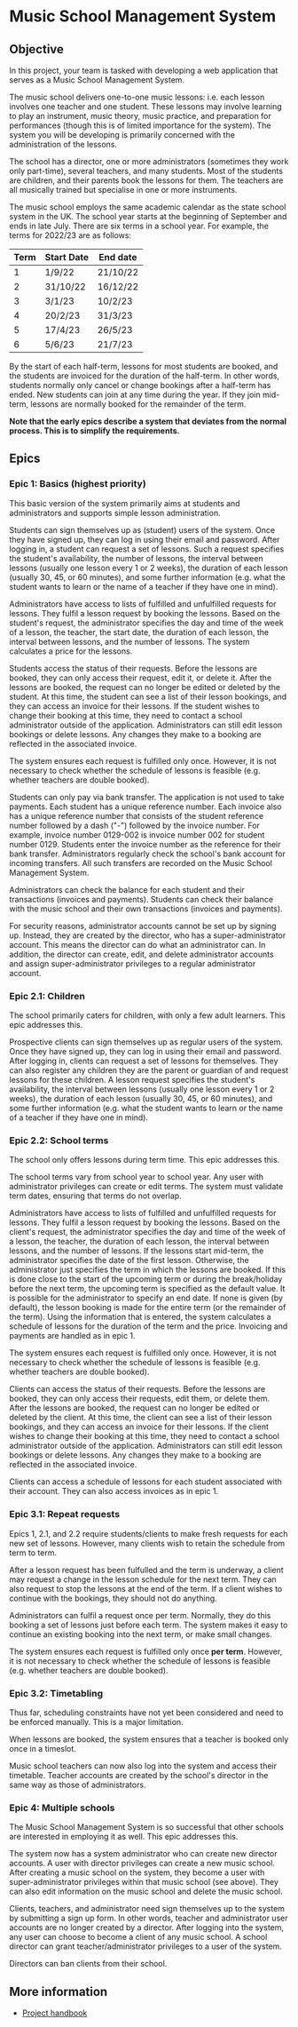 # Music School Management System

## Objective
In this project, your team is tasked with developing a web application that serves as a Music School Management System.

The music school delivers one-to-one music lessons: i.e. each lesson involves one teacher and one student. These lessons may involve learning to play an instrument, music theory, music practice, and preparation for performances (though this is of limited importance for the system). The system you will be developing is primarily concerned with the administration of the lessons.

The school has a director, one or more administrators (sometimes they work only part-time), several teachers, and many students. Most of the students are children, and their parents book the lessons for them. The teachers are all musically trained but specialise in one or more instruments.

The music school employs the same academic calendar as the state school system in the UK. The school year starts at the beginning of September and ends in late July.  There are six terms in a school year.  For example, the terms for 2022/23 are as follows:

| Term | Start Date | End date |
| ------------- | ------------- | ------------- |
| 1 | 1/9/22 | 21/10/22 |
| 2 | 31/10/22 | 16/12/22 |
| 3 | 3/1/23 | 10/2/23 |
| 4 | 20/2/23 | 31/3/23 |
| 5 | 17/4/23 | 26/5/23 |
| 6 | 5/6/23 | 21/7/23 |

By the start of each half-term, lessons for most students are booked, and the students are invoiced for the duration of the half-term. In other words, students normally only cancel or change bookings after a half-term has ended. New students can join at any time during the year. If they join mid-term, lessons are normally booked for the remainder of the term.

**Note that the early epics describe a system that deviates from the normal process.  This is to simplify the requirements.**

## Epics

### Epic 1: Basics (highest priority)
This basic version of the system primarily aims at students and administrators and supports simple lesson administration.

Students can sign themselves up as (student) users of the system. Once they have signed up, they can log in using their email and password. After logging in, a student can request a set of lessons.  Such a request specifies the student's availability, the number of lessons, the interval between lessons (usually one lesson every 1 or 2 weeks), the duration of each lesson (usually 30, 45, or 60 minutes), and some further information (e.g. what the student wants to learn or the name of a teacher if they have one in mind).

Administrators have access to lists of fulfilled and unfulfilled requests for lessons. They fulfil a lesson request by booking the lessons.  Based on the student's request, the administrator specifies the day and time of the week of a lesson, the teacher, the start date, the duration of each lesson, the interval between lessons, and the number of lessons.  The system calculates a price for the lessons.

Students access the status of their requests.  Before the lessons are booked, they can only access their request, edit it, or delete it.  After the lessons are booked, the request can no longer be edited or deleted by the student.  At this time, the student can see a list of their lesson bookings, and they can access an invoice for their lessons.  If the student wishes to change their booking at this time, they need to contact a school administrator outside of the application.  Administrators can still edit lesson bookings or delete lessons.  Any changes they make to a booking are reflected in the associated invoice.

The system ensures each request is fulfilled only once.  However, it is not necessary to check whether the schedule of lessons is feasible (e.g. whether teachers are double booked).

Students can only pay via bank transfer.  The application is not used to take payments.  Each student has a unique reference number.  Each invoice also has a unique reference number that consists of the student reference number followed by a dash ("-") followed by the invoice number.  For example, invoice number 0129-002 is invoice number 002 for student number 0129. Students enter the invoice number as the reference for their bank transfer.  Administrators regularly check the school's bank account for incoming transfers.  All such transfers are recorded on the Music School Management System.

Administrators can check the balance for each student and their transactions (invoices and payments).  Students can check their balance with the music school and their own transactions (invoices and payments).

For security reasons, administrator accounts cannot be set up by signing up. Instead, they are created by the director, who has a super-administrator account. This means the director can do what an administrator can. In addition, the director can create, edit, and delete administrator accounts and assign super-administrator privileges to a regular administrator account.

### Epic 2.1: Children
The school primarily caters for children, with only a few adult learners. This epic addresses this.

Prospective clients can sign themselves up as regular users of the system. Once they have signed up, they can log in using their email and password. After logging in, clients can request a set of lessons for themselves.  They can also register any children they are the parent or guardian of and request lessons for these children.   A lesson request specifies the student's availability, the interval between lessons (usually one lesson every 1 or 2 weeks), the duration of each lesson (usually 30, 45, or 60 minutes), and some further information (e.g. what the student wants to learn or the name of a teacher if they have one in mind).

### Epic 2.2: School terms
The school only offers lessons during term time. This epic addresses this.

The school terms vary from school year to school year.  Any user with administrator privileges can create or edit terms.  The system must validate term dates, ensuring that terms do not overlap. 

Administrators have access to lists of fulfilled and unfulfilled requests for lessons. They fulfil a lesson request by booking the lessons.  Based on the client's request, the administrator specifies the day and time of the week of a lesson, the teacher, the duration of each lesson, the interval between lessons, and the number of lessons.  If the lessons start mid-term, the administrator specifies the date of the first lesson.  Otherwise, the administrator just specifies the term in which the lessons are booked.  If this is done close to the start of the upcoming term or during the break/holiday before the next term, the upcoming term is specified as the default value.  It is possible for the administrator to specify an end date.  If none is given (by default), the lesson booking is made for the entire term (or the remainder of the term).  Using the information that is entered, the system calculates a schedule of lessons for the duration of the term and the price.  Invoicing and payments are handled as in epic 1.  

The system ensures each request is fulfilled only once.  However, it is not necessary to check whether the schedule of lessons is feasible (e.g. whether teachers are double booked).

Clients can access the status of their requests.  Before the lessons are booked, they can only access their requests, edit them, or delete them.  After the lessons are booked, the request can no longer be edited or deleted by the client.  At this time, the client can see a list of their lesson bookings, and they can access an invoice for their lessons.  If the client wishes to change their booking at this time, they need to contact a school administrator outside of the application.  Administrators can still edit lesson bookings or delete lessons.  Any changes they make to a booking are reflected in the associated invoice.

Clients can access a schedule of lessons for each student associated with their account.  They can also access invoices as in epic 1.

### Epic 3.1: Repeat requests
Epics 1, 2.1, and 2.2 require students/clients to make fresh requests for each new set of lessons. However, many clients wish to retain the schedule from term to term.

After a lesson request has been fulfulled and the term is underway, a client may request a change in the lesson schedule for the next term. They can also request to stop the lessons at the end of the term. If a client wishes to continue with the bookings, they should not do anything.

Administrators can fulfil a request once per term. Normally, they do this booking a set of lessons just before each term. The system makes it easy to continue an existing booking into the next term, or make small changes.

The system ensures each request is fulfilled only once **per term**.  However, it is not necessary to check whether the schedule of lessons is feasible (e.g. whether teachers are double booked).

### Epic 3.2: Timetabling
Thus far, scheduling constraints have not yet been considered and need to be enforced manually. This is a major limitation.

When lessons are booked, the system ensures that a teacher is booked only once in a timeslot.

Music school teachers can now also log into the system and access their timetable.  Teacher accounts are created by the school's director in the same way as those of administrators.

### Epic 4: Multiple schools
The Music School Management System is so successful that other schools are interested in employing it as well. This epic addresses this.

The system now has a system administrator who can create new director accounts. A user with director privileges can create a new music school. After creating a music school on the system, they become a user with super-administrator privileges within that music school (see above). They can also edit information on the music school and delete the music school.

Clients, teachers, and administrator need sign themselves up to the system by submitting a sign up form. In other words, teacher and administrator user accounts are no longer created by a director. After logging into the system, any user can choose to become a client of any music school. A school director can grant teacher/administrator privileges to a user of the system.

Directors can ban clients from their school.

## More information
- [Project handbook](https://keats.kcl.ac.uk/mod/book/view.php?id=6368738)